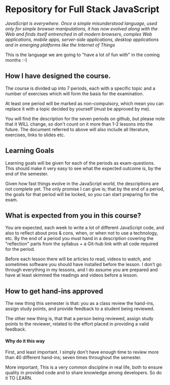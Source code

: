 # Repository for Full Stack JavaScript

*JavaScript is everywhere. Once a simple misunderstood language, used only for simple browser manipulations, it has now evolved along with the Web and finds itself entrenched in all modern browsers, complex Web applications, mobile apps, server-side applications, desktop applications and in emerging platforms like the Internet of Things*

This is the language we are going to "have a lot of fun with" in the coming months :-)

## How I have designed the course.

The course is divided up into 7 periods, each with a specific topic and a number of exercises which will form the basis for the examination.

At least one period will be marked as non-compulsory, which mean you can replace it with a topic decided by yourself (must be approved by me).

You will find the description for the seven periods on github, but please note that it WILL change, so don't count on it more than 1-2 lessons into the future. The document referred to above will also include all literature, exercises, links to slides etc.

## Learning Goals

Learning goals will be given for each of the periods as exam-questions. This should make it very easy to see what the expected outcome is, by the end of the semester.

Given how fast things evolve in the JavaScript world, the descriptions are not complete yet. The only promise I can give is; that by the end of a period, the goals for that period will be locked, so you can start preparing for the exam.

## What is expected from you in this course?

You are expected, each week to write a lot of different JavaScript code, and also to reflect about pros & cons, when, or when not to use a technology, etc. By the end of a period you must hand in a description covering the "reflection" parts from the syllabus + a Git-hub link with all code required for the period.

Before each lesson there will be articles to read, videos to watch, and sometimes software you should have installed before the lesson. I don't go through everything in my lessons, and I do assume you are prepared and have at least skimmed the readings and videos before a lesson.

## How to get hand-ins approved

The new thing this semester is that: you as a class review the hand-ins, assign study points, and provide feedback to a student being reviewed.

The other new thing is, that that a person being reviewed, assign study points to the reviewer, related to the effort placed in providing a valid feedback.

#### Why do it this way

First, and least important. I simply don't have enough time to review more than 40 different hand-ins; seven times throughout the semester.

More important, This is a very common discipline in real life, both to ensure quality in provided code and to share knowledge among developers. So do it TO LEARN.

